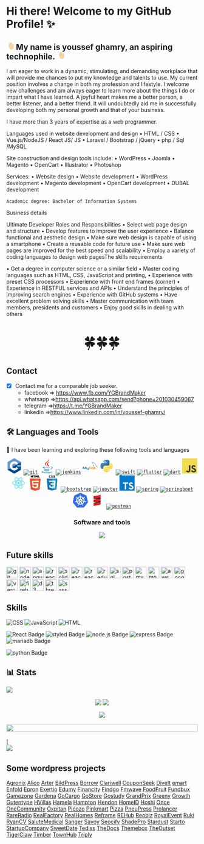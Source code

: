 <!--
Hello, my name is Ginny, ahihi.
-->

# Hi there! Welcome to my GitHub Profile! ✨

## <img src="./assets/waving-hand.webp" width="4%"> My name is youssef ghamry, an aspiring technophile. <img src="./assets/waving-hand.webp" width="4%">
I am eager to work in a dynamic, stimulating, and demanding workplace that will provide me chances to put my knowledge and talents to use. My current position involves a change in both my profession and lifestyle. I welcome new challenges and am always eager to learn more about the things I do or impart what I have learned. A joyful heart makes me a better person, a better listener, and a better friend. It will undoubtedly aid me in successfully developing both my personal growth and that of your business.

I have more than 3 years of expertise as a web programmer.

Languages used in website development and design
•	HTML / CSS 
•	Vue.js/NodeJS / React JS/ JS
•	 Laravel / Bootstrap / jQuery
•	php / Sql /MySQL

Site construction and design tools include:
•	WordPress
•	Joomla
•	Magento
•	OpenCart
•	Illustrator
•	 Photoshop

Services:
• Website design
• Website development
• WordPress development
• Magento development
• OpenCart development
• DUBAL development

	Academic degree: Bachelor of Information Systems 


Business details

Ultimate Developer Roles and Responsibilities
• Select web page design and structure
• Develop features to improve the user experience
• Balance functional and aesthetic design.•  Make sure web design is capable of using a smartphone
• Create a reusable code for future use
• Make sure web pages are improved for the best speed and scalability
•  Employ a variety of coding languages to design web pagesThe skills requirements

•  Get a degree in computer science or a similar field
•  Master coding languages such as  HTML,    CSS,  JavaScript and printing,
• Experience with preset CSS  processors 
• Experience with front end frames (corner)
• Experience in RESTFUL  services and APIs 
•  Understand the principles of improving search engines
• Experience with GitHub systems • Have excellent problem solving skills
• Master communication with team members, presidents and customers
• Enjoy good skills in dealing with others





<div>
  <p align="center" style="font-size: 2.5rem">🍀🍀🍀<p>
</div>


## Contact 

- [x] Contact me for a comparable job seeker.
	- facebook => https://www.fb.com/YGBrandMaker
	- whatsapp =>https://api.whatsapp.com/send?phone=201030459067
	- telegram =>https://t.me/YGBrandMaker
	- linkedin =>https://www.linkedin.com/in/youssef-ghamry/
## 🛠 Languages and Tools
📖 I have been learning and exploring these following tools and languages

<div align="center"> 
    <code><a href="https://www.cplusplus.com/" title="C++" target="_blank"><img src="https://raw.githubusercontent.com/devicons/devicon/master/icons/cplusplus/cplusplus-original.svg" alt="cplusplus" width="40" height="40"/></a></code>
    <code><a href="https://git-scm.com/" title="Git" target="_blank"><img src="https://www.vectorlogo.zone/logos/git-scm/git-scm-icon.svg" alt="git" width="40" height="40"/></a></code>
    <code><a href="https://www.java.com" title="Java" target="_blank"><img src="https://raw.githubusercontent.com/devicons/devicon/master/icons/java/java-original.svg" alt="java" width="40" height="40"/></a></code>
    <code><a href="https://www.jenkins.io" title="Jenkins" target="_blank"><img src="https://www.vectorlogo.zone/logos/jenkins/jenkins-icon.svg" alt="jenkins" width="40" height="40"/></a></code>
    <code><a href="https://www.mysql.com/" title="MySQL" target="_blank"><img src="https://raw.githubusercontent.com/devicons/devicon/master/icons/mysql/mysql-original-wordmark.svg" alt="mysql" width="40" height="40"/></a></code>
    <code><a href="https://www.python.org" title="Python" target="_blank"><img src="https://raw.githubusercontent.com/devicons/devicon/master/icons/python/python-original.svg" alt="python" width="40" height="40"/></a></code>
    <code><a href="https://developer.apple.com/swift/" title="Swift" target="_blank"><img src="https://developer.apple.com/swift/images/swift-og.png" alt="swift" width="40" height="40"/></a></code>
    <code><a href="https://flutter.dev/" title="Flutter" target="_blank"><img src="https://pbs.twimg.com/profile_images/1187814172307800064/MhnwJbxw_400x400.jpg" alt="flutter" width="40" height="40"/></a></code>
    <code><a href="https://dart.dev/" title="Dart" target="_blank"><img src="https://avatars.githubusercontent.com/u/1609975?s=200&v=4" alt="dart" width="40" height="40"/></a></code>
    <code><a href="https://www.javascript.com/" title="JavaScript" target="_blank"><img src="https://raw.githubusercontent.com/github/explore/80688e429a7d4ef2fca1e82350fe8e3517d3494d/topics/javascript/javascript.png" alt="javascript" width="40" height="40"/></a></code>
    <code><a href="https://reactjs.org/" title="React" target="_blank"><img src="https://raw.githubusercontent.com/github/explore/80688e429a7d4ef2fca1e82350fe8e3517d3494d/topics/react/react.png" alt="react" width="40" height="40"/></a></code>
    <code><a href="https://developer.mozilla.org/en-US/docs/Web/HTML" title="HTML" target="_blank"><img src="https://raw.githubusercontent.com/github/explore/80688e429a7d4ef2fca1e82350fe8e3517d3494d/topics/html/html.png" alt="html" width="40" height="40"/></a></code>
    <code><a href="https://developer.mozilla.org/en-US/docs/Web/CSS" title="CSS" target="_blank"><img src="https://raw.githubusercontent.com/github/explore/80688e429a7d4ef2fca1e82350fe8e3517d3494d/topics/css/css.png" alt="css" width="40" height="40"/></a></code>
    <code><a href="https://getbootstrap.com/" title="Bootstrap" target="_blank"><img src="https://getbootstrap.com/docs/5.2/assets/brand/bootstrap-logo-shadow.png" alt="bootstrap" width="40" height="40"/></a></code>
    <code><a href="https://jupyter-notebook.readthedocs.io/en/stable/" title="Jupyter Notebook" target="_blank"><img src="https://avatars.githubusercontent.com/u/7388996?s=200&v=4" alt="jupyter" width="40" height="40"/></a></code>
    <code><a href="https://www.typescriptlang.org/" title="TypeScript" target="_blank"><img src="https://raw.githubusercontent.com/github/explore/80688e429a7d4ef2fca1e82350fe8e3517d3494d/topics/typescript/typescript.png" alt="typescript" width="40" height="40"/></a></code>
    <code><a href="https://spring.io/" title="Spring" target="_blank"><img src="https://avatars.githubusercontent.com/u/317776?s=200&v=4" alt="spring" width="40" height="40"/></a></code>
    <code><a href="https://spring.io/projects/spring-boot" title="Spring Boot" target="_blank"><img src="https://www.adroitlogic.com/static/assets/images/icons/spring-boot.svg" alt="springboot" width="40" height="40"/></a></code>
    <code><a href="https://kubernetes.io/" title="Kubernetes" target="_blank"><img src="https://raw.githubusercontent.com/github/explore/01ea2a586e5da744792d0ccfce2f68b861f29301/topics/kubernetes/kubernetes.png" alt="kubernetes" width="40" height="40"/></a></code>
    <code><a href="https://www.scala-lang.org/" title="Scala" target="_blank"><img src="https://raw.githubusercontent.com/github/explore/80688e429a7d4ef2fca1e82350fe8e3517d3494d/topics/scala/scala.png" alt="scala" width="40" height="40"/></a></code>
    <code><a href="https://www.postman.com/" title="Postman" target="_blank"><img src="https://res.cloudinary.com/postman/image/upload/t_team_logo/v1629869194/team/2893aede23f01bfcbd2319326bc96a6ed0524eba759745ed6d73405a3a8b67a8" alt="postman" width="40" height="40"/></a></code>

</div>
<h3 align="center">Software and tools</h3>
<p align="center">
  <img src="https://skillicons.dev/icons?i=git,jenkins,linux,vscode,idea,figma,cloudflare,androidstudio,pr,atom,github,githubactions" />
</p>

## Future skills
<div>
<img src="https://www.melodev.link/icons/git.svg" width="30" height="30" title="git"/>
<img src="https://www.melodev.link/icons/node.svg" width="30" height="30" title="nodeJS"/>
<img src="https://www.melodev.link/icons/angular.svg" width="30" height="30" title="angular"/>
<img src="https://www.melodev.link/icons/react.svg" width="30" height="30" title="react"/>
<img src="https://www.solidjs.com/assets/logo-123b04bc.svg" width="30" height="30" title="solidjs"/>
<img src="https://www.melodev.link/icons/react-native.svg" width="30" height="30" title="react-native"/>
<img src="https://react-query-v3.tanstack.com/_next/static/images/emblem-light-628080660fddb35787ff6c77e97ca43e.svg" width="30" height="30" title="react-query"/>
<img src="https://www.melodev.link/icons/redux.svg" width="30" height="30" title="redux"/>  
<img src="https://www.melodev.link/icons/database.svg" width="30" height="30" title="sql"/>
<img src="https://upload.wikimedia.org/wikipedia/commons/2/29/Postgresql_elephant.svg" width="30" height="30" title="postgres"/>
<img src="https://www.mysql.com/common/logos/logo-mysql-170x115.png" width="30" height="30" title="mysql"/>
<img src="https://www.melodev.link/icons/mongodb.svg" width="30" height="30" title="mongodb"/>
<img src="https://www.melodev.link/icons/aws.svg" width="30" height="30" title="aws"/>
<img src="https://www.sitespect.com/wp-content/uploads/2019/05/logo_gcp_hexagon_rgb.png" width="30" height="30" title="google cloud platform"/>
<img src="https://www.melodev.link/icons/vercel.svg" width="30" height="30" title="vercel"/>
<img src="https://www.melodev.link/icons/firebase.svg" width="30" height="30" title="firebase"/>
<img src="https://www.melodev.link/icons/d3.png" width="30" height="30" title="d3"/>
<img src="https://www.melodev.link/icons/three.png" width="30" height="30" title="threeJS"/>
<img src="https://www.melodev.link/icons/sass.png" width="30" height="30" title="sass"/>
</div> 

## Skills

![CSS](https://img.shields.io/badge/CSS3-1572B6?style=for-the-badge&logo=css3&logoColor=white)
![JavaScript](https://img.shields.io/badge/JavaScript-F7DF1E?style=for-the-badge&logo=javascript&logoColor=black)
![HTML](https://img.shields.io/badge/HTML-239120?style=for-the-badge&logo=html5&logoColor=white)

![React Badge](https://img.shields.io/badge/React-61DAFB?style=flat-square&logo=React&logoColor=white)
![styled Badge](https://img.shields.io/badge/Styled-DB7093?style=flat-square&logo=styled-components&logoColor=white)
![node.js Badge](https://img.shields.io/badge/Node.js-339933?style=flat-square&logo=Node.js&logoColor=white)
![express Badge](https://img.shields.io/badge/Express-000000?style=flat-square&logo=Express&logoColor=white)
![mariadb Badge](https://img.shields.io/badge/MariaDB-003545?style=flat-square&logo=MariaDB&logoColor=white)

![python Badge](https://img.shields.io/badge/Python-0A9EDC?style=flat-square&logo=Python&logoColor=white)

## 📊 Stats
<!-- Profile views
<p> <img src="https://komarev.com/ghpvc/?username=youssefghamry" alt="youssefghamry" /> </p> -->

<!-- Profile Visitors -->
![](https://visitor-badge.laobi.icu/badge?page_id=youssefghamry.youssefghamry)

<!-- LeetCode Stats Card -->
<!-- <p align="center">
  <a href="https://leetcode.com/youssefghamry" target="_blank">
    <img width=60% src="https://leetcode.card.workers.dev/?username=youssefghamry&theme=dark&font=source_code_pro&extension=activity&border_radius=10"/>
  </a>
</p> -->

<p align="center">
  <img width="48%" src="https://github-readme-stats.vercel.app/api?username=youssefghamry&show_icons=true&hide_border=false&show_owner=true&title_color=ff6e96&theme=onedark&layout=compact" />
  <img width="40%" src="https://github-readme-stats.vercel.app/api/top-langs/?username=youssefghamry&theme=onedark&custom_title=streak-stats&hide_border=false&layout=compact">
</p>

<p align="center">
  <img width="70%" src="https://github-readme-streak-stats.herokuapp.com/?user=youssefghamry&theme=onedark&custom_title=streak-stats&hide_border=false&layout=compact" />
</p>

<!-- GitHub Activity Graph -->
<a href="https://github.com/Ashutosh00710/github-readme-activity-graph" target="_blank" align="center"><img width="100%" height="100%" src="https://github-readme-activity-graph.cyclic.app/graph?username=youssefghamry&theme=react-dark&hide_border=true&title_color=ff6e96&line=ff6e96&point=F8D847&area=true&bg_color=141321" /></a>




[
<br>
<a href="https://dooboo.io"><img src="https://server.dooboo.io/github-stats-advanced/youssefghamry?date=01" width="600" /></a>



## Some wordpress projects

[Agronix](https://github.com/youssefghamry/Agronix)
[Alico](https://github.com/youssefghamry/Alico)
[Arter](https://github.com/youssefghamry/Arter)
[BildPress](https://github.com/youssefghamry/BildPress)
[Borrow](https://github.com/youssefghamry/Borrow)
[Clariwell](https://github.com/youssefghamry/Clariwell)
[CouponSeek](https://github.com/youssefghamry/CouponSeek)
[DiveIt](https://github.com/youssefghamry/DiveIt)
[emart](https://github.com/youssefghamry/emart)
[Enfold](https://github.com/youssefghamry/Enfold)
[Epron](https://github.com/youssefghamry/Epron)
[Exertio](https://github.com/youssefghamry/Exertio)
[Edumy](https://github.com/youssefghamry/Edumy)
[Financity](https://github.com/youssefghamry/Financity)
[Findgo](https://github.com/youssefghamry/Findgo)
[Fmwave](https://github.com/youssefghamry/Fmwave)
[FoodFruit](https://github.com/youssefghamry/Food-Fruit)
[Fundbux](https://github.com/youssefghamry/Fundbux)
[Gamezone](https://github.com/youssefghamry/Gamezone)
[Gardena](https://github.com/youssefghamry/Gardena)
[GoCargo](https://github.com/youssefghamry/GoCargo)
[GoStore](https://github.com/youssefghamry/GoStore)
[Gostudy](https://github.com/youssefghamry/Gostudy)
[GrandPrix](https://github.com/youssefghamry/GrandPrix)
[Greeny](https://github.com/youssefghamry/Greeny)
[Growth](https://github.com/youssefghamry/Growth)
[Gutentype](https://github.com/youssefghamry/Gutentype)
[HVillas](https://github.com/youssefghamry/H-Villas)
[Hamela](https://github.com/youssefghamry/Hamela)
[Hampton](https://github.com/youssefghamry/Hampton)
[Hendon](https://github.com/youssefghamry/Hendon)
[HomeID](https://github.com/youssefghamry/HomeID)
[Hoshi](https://github.com/youssefghamry/Hoshi)
[Once](https://github.com/youssefghamry/Once)
[OneCommunity](https://github.com/youssefghamry/OneCommunity)
[Oxpitan](https://github.com/youssefghamry/Oxpitan)
[Picozo](https://github.com/youssefghamry/Picozo)
[Pinkmart](https://github.com/youssefghamry/Pinkmart)
[Pizza](https://github.com/youssefghamry/Pizza)
[PneuPress](https://github.com/youssefghamry/PneuPress)
[Prolancer](https://github.com/youssefghamry/Prolancer)
[RareRadio](https://github.com/youssefghamry/RareRadio)
[RealFactory](https://github.com/youssefghamry/RealFactory)
[RealHomes](https://github.com/youssefghamry/RealHomes)
[Reframe](https://github.com/youssefghamry/Reframe)
[REHub](https://github.com/youssefghamry/REHub)
[Reobiz](https://github.com/youssefghamry/Reobiz)
[RoyalEvent](https://github.com/youssefghamry/RoyalEvent)
[Ruki](https://github.com/youssefghamry/Ruki)
[RyanCV](https://github.com/youssefghamry/RyanCV)
[SaluteMedical](https://github.com/youssefghamry/SaluteMedical)
[Sanger](https://github.com/youssefghamry/Sanger)
[Savoy](https://github.com/youssefghamry/Savoy)
[Seocify](https://github.com/youssefghamry/Seocify)
[ShadePro](https://github.com/youssefghamry/ShadePro)
[Stardust](https://github.com/youssefghamry/Stardust)
[Starto](https://github.com/youssefghamry/Starto)
[StartupCompany](https://github.com/youssefghamry/StartupCompany)
[SweetDate](https://github.com/youssefghamry/SweetDate)
[Tediss](https://github.com/youssefghamry/Tediss)
[TheDocs](https://github.com/youssefghamry/TheDocs)
[Themebox](https://github.com/youssefghamry/Themebox)
[TheOutset](https://github.com/youssefghamry/TheOutset)
[TigerClaw](https://github.com/youssefghamry/TigerClaw)
[Timber](https://github.com/youssefghamry/Timber)
[TownHub](https://github.com/youssefghamry/TownHub)
[Triply](https://github.com/youssefghamry/Triply)
